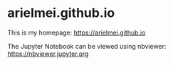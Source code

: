 # arielmei.github.io

This is my homepage:
https://arielmei.github.io

The Jupyter Notebook can be viewed using nbviewer:
https://nbviewer.jupyter.org 
